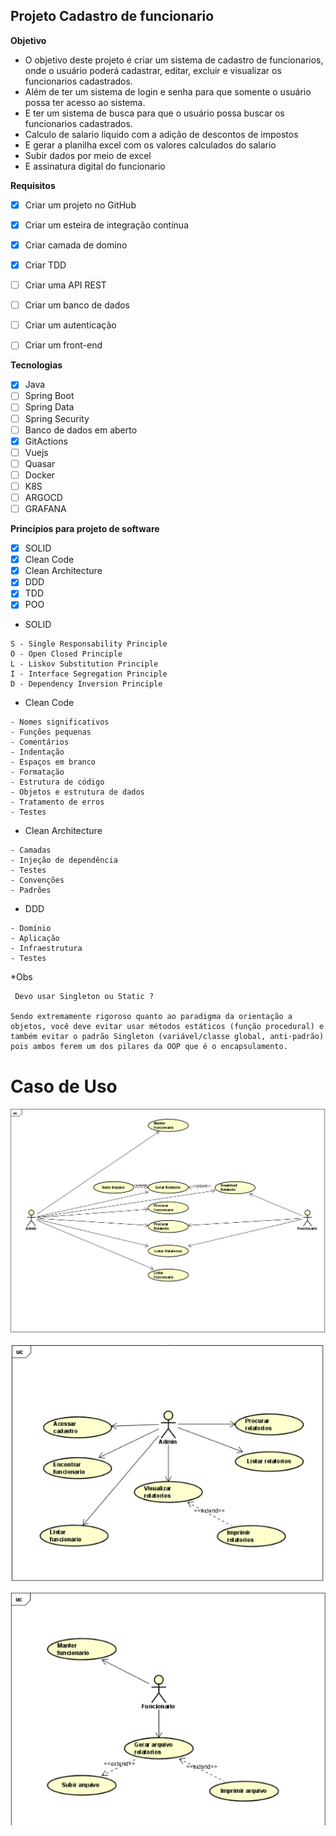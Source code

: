 ## Projeto Cadastro de funcionario

**Objetivo**

* O objetivo deste projeto é criar um sistema de cadastro de funcionarios, onde o usuário poderá cadastrar, editar, excluir e visualizar os funcionarios cadastrados.
* Além de ter um sistema de login e senha para que somente o usuário possa ter acesso ao sistema.
* E ter um sistema de busca para que o usuário possa buscar os funcionarios cadastrados.
* Calculo de salario liquido com a adição de descontos de impostos
* E gerar a planilha excel com os valores calculados do salario
* Subir dados por meio de excel
* E assinatura digital do funcionario

**Requisitos**
- [x] Criar um projeto no GitHub
- [x] Criar um esteira de integração contínua
- [x] Criar camada de domino
- [x] Criar TDD
- [ ] Criar uma API REST
- [ ] Criar um banco de dados
- [ ] Criar um autenticação
- [ ] Criar um front-end


**Tecnologias**
- [x] Java
- [ ] Spring Boot
- [ ] Spring Data
- [ ] Spring Security
- [ ] Banco de dados em aberto
- [x] GitActions
- [ ] Vuejs
- [ ] Quasar
- [ ] Docker
- [ ] K8S
- [ ] ARGOCD
- [ ] GRAFANA

**Princípios para projeto de software**
- [x] SOLID
- [x] Clean Code
- [x] Clean Architecture
- [x] DDD
- [x] TDD
- [x] POO

- SOLID
````
S - Single Responsability Principle
O - Open Closed Principle
L - Liskov Substitution Principle
I - Interface Segregation Principle
D - Dependency Inversion Principle
````

- Clean Code
````
- Nomes significativos
- Funções pequenas
- Comentários
- Indentação
- Espaços em branco
- Formatação
- Estrutura de código
- Objetos e estrutura de dados
- Tratamento de erros
- Testes
````
- Clean Architecture
````
- Camadas
- Injeção de dependência
- Testes
- Convenções
- Padrões
````

- DDD
````
- Domínio
- Aplicação
- Infraestrutura
- Testes
````


*Obs
````
 Devo usar Singleton ou Static ?

Sendo extremamente rigoroso quanto ao paradigma da orientação a objetos, você deve evitar usar métodos estáticos (função procedural) e também evitar o padrão Singleton (variável/classe global, anti-padrão) pois ambos ferem um dos pilares da OOP que é o encapsulamento.
````

# Caso de Uso
![img.png](img.png)

![img_1.png](img_1.png)

![img_2.png](img_2.png)


